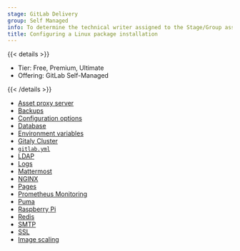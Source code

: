 ```yaml
---
stage: GitLab Delivery
group: Self Managed
info: To determine the technical writer assigned to the Stage/Group associated with this page, see https://handbook.gitlab.com/handbook/product/ux/technical-writing/#assignments
title: Configuring a Linux package installation
---
```


{{< details >}}

- Tier: Free, Premium, Ultimate
- Offering: GitLab Self-Managed

{{< /details >}}

- [Asset proxy server](https://docs.gitlab.com/security/asset_proxy/)
- [Backups](backups.md)
- [Configuration options](configuration.md)
- [Database](database.md)
- [Environment variables](environment-variables.md)
- [Gitaly Cluster](praefect.md)
- [`gitlab.yml`](gitlab.yml.md)
- [LDAP](https://docs.gitlab.com/administration/auth/ldap/)
- [Logs](logs.md)
- [Mattermost](https://docs.gitlab.com/integration/mattermost/)
- [NGINX](nginx.md)
- [Pages](https://docs.gitlab.com/administration/pages/)
- [Prometheus Monitoring](prometheus.md)
- [Puma](https://docs.gitlab.com/administration/operations/puma/)
- [Raspberry Pi](rpi.md)
- [Redis](redis.md)
- [SMTP](smtp.md)
- [SSL](ssl/_index.md)
- [Image scaling](image_scaling.md)
